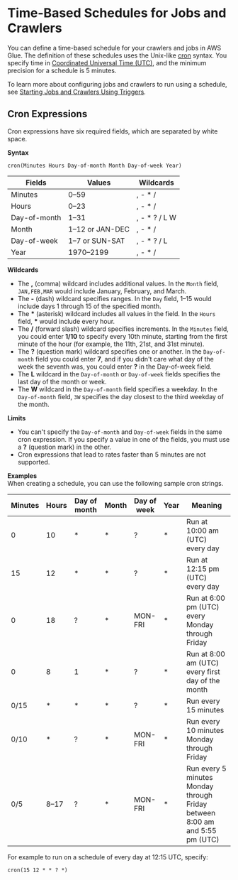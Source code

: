 # Time\-Based Schedules for Jobs and Crawlers<a name="monitor-data-warehouse-schedule"></a>

You can define a time\-based schedule for your crawlers and jobs in AWS Glue\. The definition of these schedules uses the Unix\-like  [cron](http://en.wikipedia.org/wiki/Cron) syntax\. You specify time in [Coordinated Universal Time \(UTC\)](http://en.wikipedia.org/wiki/Coordinated_Universal_Time), and the minimum precision for a schedule is 5 minutes\.

To learn more about configuring jobs and crawlers to run using a schedule, see [Starting Jobs and Crawlers Using Triggers](trigger-job.md)\.

## Cron Expressions<a name="CronExpressions"></a>

Cron expressions have six required fields, which are separated by white space\. 

**Syntax**

```
cron(Minutes Hours Day-of-month Month Day-of-week Year)
```


| **Fields** | **Values** | **Wildcards** | 
| --- | --- | --- | 
|  Minutes  |  0–59  |  , \- \* /  | 
|  Hours  |  0–23  |  , \- \* /  | 
|  Day\-of\-month  |  1–31  |  , \- \* ? / L W  | 
|  Month  |  1–12 or JAN\-DEC  |  , \- \* /  | 
|  Day\-of\-week  |  1–7 or SUN\-SAT  |  , \- \* ? / L  | 
|  Year  |  1970–2199  |  , \- \* /  | 

**Wildcards**
+ The **,** \(comma\) wildcard includes additional values\. In the `Month` field, `JAN,FEB,MAR` would include January, February, and March\.
+ The **\-** \(dash\) wildcard specifies ranges\. In the `Day` field, 1–15 would include days 1 through 15 of the specified month\.
+ The **\*** \(asterisk\) wildcard includes all values in the field\. In the `Hours` field, **\*** would include every hour\.
+ The **/** \(forward slash\) wildcard specifies increments\. In the `Minutes` field, you could enter **1/10** to specify every 10th minute, starting from the first minute of the hour \(for example, the 11th, 21st, and 31st minute\)\.
+ The **?** \(question mark\) wildcard specifies one or another\. In the `Day-of-month` field you could enter **7**, and if you didn't care what day of the week the seventh was, you could enter **?** in the Day\-of\-week field\.
+ The **L** wildcard in the `Day-of-month` or `Day-of-week` fields specifies the last day of the month or week\.
+ The **W** wildcard in the `Day-of-month` field specifies a weekday\. In the `Day-of-month` field, `3W` specifies the day closest to the third weekday of the month\.

**Limits**
+ You can't specify the `Day-of-month` and `Day-of-week` fields in the same cron expression\. If you specify a value in one of the fields, you must use a **?** \(question mark\) in the other\.
+ Cron expressions that lead to rates faster than 5 minutes are not supported\. 

**Examples**  
When creating a schedule, you can use the following sample cron strings\.


| Minutes | Hours | Day of month | Month | Day of week | Year | Meaning | 
| --- | --- | --- | --- | --- | --- | --- | 
|  0  |  10  |  \*  |  \*  |  ?  |  \*  |  Run at 10:00 am \(UTC\) every day  | 
|  15  |  12  |  \*  |  \*  |  ?  |  \*  |  Run at 12:15 pm \(UTC\) every day  | 
|  0  |  18  |  ?  |  \*  |  MON\-FRI  |  \*  |  Run at 6:00 pm \(UTC\) every Monday through Friday  | 
|  0  |  8  |  1  |  \*  |  ?  |  \*  |  Run at 8:00 am \(UTC\) every first day of the month  | 
|  0/15  |  \*  |  \*  |  \*  |  ?  |  \*  |  Run every 15 minutes  | 
|  0/10  |  \*  |  ?  |  \*  |  MON\-FRI  |  \*  |  Run every 10 minutes Monday through Friday  | 
|  0/5  |  8–17  |  ?  |  \*  |  MON\-FRI  |  \*  |  Run every 5 minutes Monday through Friday between 8:00 am and 5:55 pm \(UTC\)  | 

For example to run on a schedule of every day at 12:15 UTC, specify:

```
cron(15 12 * * ? *)   
```